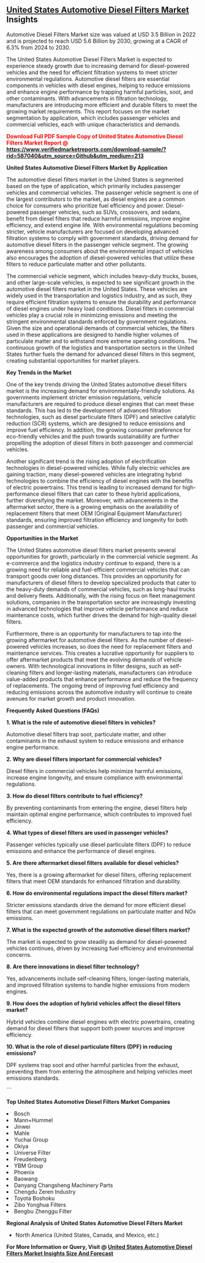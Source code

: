 <h2><a href="https://www.verifiedmarketreports.com/download-sample/?rid=587040&amp;utm_source=Github&amp;utm_medium=213" target="_blank">United States Automotive Diesel Filters Market</a> Insights</h2><p>Automotive Diesel Filters Market size was valued at USD 3.5 Billion in 2022 and is projected to reach USD 5.6 Billion by 2030, growing at a CAGR of 6.3% from 2024 to 2030.</p><p><p>The United States Automotive Diesel Filters Market is expected to experience steady growth due to increasing demand for diesel-powered vehicles and the need for efficient filtration systems to meet stricter environmental regulations. Automotive diesel filters are essential components in vehicles with diesel engines, helping to reduce emissions and enhance engine performance by trapping harmful particles, soot, and other contaminants. With advancements in filtration technology, manufacturers are introducing more efficient and durable filters to meet the growing market requirements. This report focuses on the market segmentation by application, which includes passenger vehicles and commercial vehicles, each with unique characteristics and demands.</p><p><strong><p><span class=""><span style="color: #ff0000;"><strong>Download Full PDF Sample Copy of United States Automotive Diesel Filters Market Report</strong> @ </span><a href="https://www.verifiedmarketreports.com/download-sample/?rid=587040&amp;utm_source=Github&amp;utm_medium=213" target="_blank">https://www.verifiedmarketreports.com/download-sample/?rid=587040&amp;utm_source=Github&amp;utm_medium=213</a></span></p></strong></p><p><strong>United States Automotive Diesel Filters Market By Application</strong></p><p>The automotive diesel filters market in the United States is segmented based on the type of application, which primarily includes passenger vehicles and commercial vehicles. The passenger vehicle segment is one of the largest contributors to the market, as diesel engines are a common choice for consumers who prioritize fuel efficiency and power. Diesel-powered passenger vehicles, such as SUVs, crossovers, and sedans, benefit from diesel filters that reduce harmful emissions, improve engine efficiency, and extend engine life. With environmental regulations becoming stricter, vehicle manufacturers are focused on developing advanced filtration systems to comply with government standards, driving demand for automotive diesel filters in the passenger vehicle segment. The growing awareness among consumers about the environmental impact of vehicles also encourages the adoption of diesel-powered vehicles that utilize these filters to reduce particulate matter and other pollutants.</p><p>The commercial vehicle segment, which includes heavy-duty trucks, buses, and other large-scale vehicles, is expected to see significant growth in the automotive diesel filters market in the United States. These vehicles are widely used in the transportation and logistics industry, and as such, they require efficient filtration systems to ensure the durability and performance of diesel engines under heavy load conditions. Diesel filters in commercial vehicles play a crucial role in minimizing emissions and meeting the stringent environmental standards enforced by government regulations. Given the size and operational demands of commercial vehicles, the filters used in these applications are designed to handle higher volumes of particulate matter and to withstand more extreme operating conditions. The continuous growth of the logistics and transportation sectors in the United States further fuels the demand for advanced diesel filters in this segment, creating substantial opportunities for market players.</p><p><strong>Key Trends in the Market</strong></p><p>One of the key trends driving the United States automotive diesel filters market is the increasing demand for environmentally-friendly solutions. As governments implement stricter emission regulations, vehicle manufacturers are required to produce diesel engines that can meet these standards. This has led to the development of advanced filtration technologies, such as diesel particulate filters (DPF) and selective catalytic reduction (SCR) systems, which are designed to reduce emissions and improve fuel efficiency. In addition, the growing consumer preference for eco-friendly vehicles and the push towards sustainability are further propelling the adoption of diesel filters in both passenger and commercial vehicles.</p><p>Another significant trend is the rising adoption of electrification technologies in diesel-powered vehicles. While fully electric vehicles are gaining traction, many diesel-powered vehicles are integrating hybrid technologies to combine the efficiency of diesel engines with the benefits of electric powertrains. This trend is leading to increased demand for high-performance diesel filters that can cater to these hybrid applications, further diversifying the market. Moreover, with advancements in the aftermarket sector, there is a growing emphasis on the availability of replacement filters that meet OEM (Original Equipment Manufacturer) standards, ensuring improved filtration efficiency and longevity for both passenger and commercial vehicles.</p><p><strong>Opportunities in the Market</strong></p><p>The United States automotive diesel filters market presents several opportunities for growth, particularly in the commercial vehicle segment. As e-commerce and the logistics industry continue to expand, there is a growing need for reliable and fuel-efficient commercial vehicles that can transport goods over long distances. This provides an opportunity for manufacturers of diesel filters to develop specialized products that cater to the heavy-duty demands of commercial vehicles, such as long-haul trucks and delivery fleets. Additionally, with the rising focus on fleet management solutions, companies in the transportation sector are increasingly investing in advanced technologies that improve vehicle performance and reduce maintenance costs, which further drives the demand for high-quality diesel filters.</p><p>Furthermore, there is an opportunity for manufacturers to tap into the growing aftermarket for automotive diesel filters. As the number of diesel-powered vehicles increases, so does the need for replacement filters and maintenance services. This creates a lucrative opportunity for suppliers to offer aftermarket products that meet the evolving demands of vehicle owners. With technological innovations in filter designs, such as self-cleaning filters and longer-lasting materials, manufacturers can introduce value-added products that enhance performance and reduce the frequency of replacements. The ongoing trend of improving fuel efficiency and reducing emissions across the automotive industry will continue to create avenues for market growth and product innovation.</p><p><strong>Frequently Asked Questions (FAQs)</strong></p><p><strong>1. What is the role of automotive diesel filters in vehicles?</strong></p><p>Automotive diesel filters trap soot, particulate matter, and other contaminants in the exhaust system to reduce emissions and enhance engine performance.</p><p><strong>2. Why are diesel filters important for commercial vehicles?</strong></p><p>Diesel filters in commercial vehicles help minimize harmful emissions, increase engine longevity, and ensure compliance with environmental regulations.</p><p><strong>3. How do diesel filters contribute to fuel efficiency?</strong></p><p>By preventing contaminants from entering the engine, diesel filters help maintain optimal engine performance, which contributes to improved fuel efficiency.</p><p><strong>4. What types of diesel filters are used in passenger vehicles?</strong></p><p>Passenger vehicles typically use diesel particulate filters (DPF) to reduce emissions and enhance the performance of diesel engines.</p><p><strong>5. Are there aftermarket diesel filters available for diesel vehicles?</strong></p><p>Yes, there is a growing aftermarket for diesel filters, offering replacement filters that meet OEM standards for enhanced filtration and durability.</p><p><strong>6. How do environmental regulations impact the diesel filters market?</strong></p><p>Stricter emissions standards drive the demand for more efficient diesel filters that can meet government regulations on particulate matter and NOx emissions.</p><p><strong>7. What is the expected growth of the automotive diesel filters market?</strong></p><p>The market is expected to grow steadily as demand for diesel-powered vehicles continues, driven by increasing fuel efficiency and environmental concerns.</p><p><strong>8. Are there innovations in diesel filter technology?</strong></p><p>Yes, advancements include self-cleaning filters, longer-lasting materials, and improved filtration systems to handle higher emissions from modern engines.</p><p><strong>9. How does the adoption of hybrid vehicles affect the diesel filters market?</strong></p><p>Hybrid vehicles combine diesel engines with electric powertrains, creating demand for diesel filters that support both power sources and improve efficiency.</p><p><strong>10. What is the role of diesel particulate filters (DPF) in reducing emissions?</strong></p><p>DPF systems trap soot and other harmful particles from the exhaust, preventing them from entering the atmosphere and helping vehicles meet emissions standards.</p>```</p><p><strong>Top United States Automotive Diesel Filters Market Companies</strong></p><div data-test-id=""><p><li>Bosch</li><li> Mann+Hummel</li><li> Jinwei</li><li> Mahle</li><li> Yuchai Group</li><li> Okiya</li><li> Universe Filter</li><li> Freudenberg</li><li> YBM Group</li><li> Phoenix</li><li> Baowang</li><li> Danyang Changsheng Machinery Parts</li><li> Chengdu Zeren Industry</li><li> Toyota Boshoku</li><li> Zibo Yonghua Filters</li><li> Bengbu Zhenggu Filter</li></p><div><strong>Regional Analysis of&nbsp;United States Automotive Diesel Filters Market</strong></div><ul><li dir="ltr"><p dir="ltr">North America&nbsp;(United States, Canada, and Mexico, etc.)</p></li></ul><p><strong>For More Information or Query, Visit @&nbsp;</strong><strong><a href="https://www.verifiedmarketreports.com/product/automotive-diesel-filters-market/?utm_source=Github&amp;utm_medium=213" target="_blank">United States Automotive Diesel Filters Market Insights Size And Forecast</a></strong></p></div>
